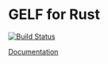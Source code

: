# GELF for Rust

[![Build Status](https://travis-ci.org/glennpratt/gelf-rs.svg?branch=master)](https://travis-ci.org/glennpratt/gelf-rs)

[Documentation](http://rust-ci.org/glennpratt/gelf-rs/doc/gelf/)
